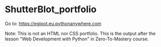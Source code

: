 # ShutterBlot_portfolio

Go to: 
https://egipot.eu.pythonanywhere.com

Note: 
This is not an HTML nor CSS portfolio.
This is the output after the lesson "Web Development with Python" in Zero-To-Mastery course.
